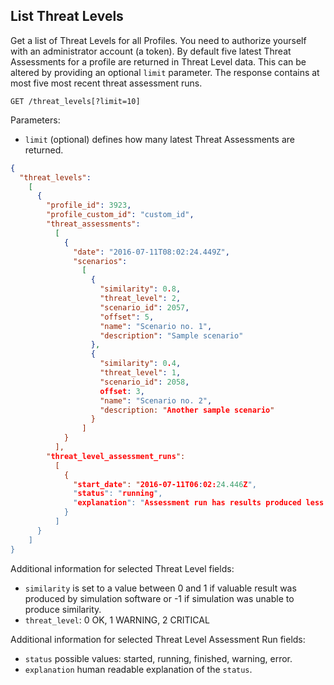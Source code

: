 ## List Threat Levels

Get a list of Threat Levels for all Profiles. You need to authorize yourself with an administrator account (a token).
By default five latest Threat Assessments for a profile are returned in Threat Level data. This can be altered by providing
an optional `limit` parameter. The response contains at most five most recent threat assessment runs.

```
GET /threat_levels[?limit=10]
```
Parameters:

+ `limit` (optional) defines how many latest Threat Assessments are returned.


```json
{
  "threat_levels":
    [
      {
        "profile_id": 3923,
        "profile_custom_id": "custom_id",
        "threat_assessments":
          [
            {
              "date": "2016-07-11T08:02:24.449Z",
              "scenarios":
                [
                  {
                    "similarity": 0.8,
                    "threat_level": 2,
                    "scenario_id": 2057,
                    "offset": 5,
                    "name": "Scenario no. 1",
                    "description": "Sample scenario"
                  },
                  {
                    "similarity": 0.4,
                    "threat_level": 1,
                    "scenario_id": 2058,
                    offset: 3,
                    "name": "Scenario no. 2",
                    "description: "Another sample scenario"
                  }
                ]
            }
          ],
        "threat_level_assessment_runs":
          [
            {
              "start_date": "2016-07-11T06:02:24.446Z",
              "status": "running",
              "explanation": "Assessment run has results produced less than two hours ago"
            }
          ]
      }
    ]
}
```
Additional information for selected Threat Level fields:

+ `similarity` is set to a value between 0 and 1 if valuable result was produced by simulation software or -1 if simulation was unable to produce similarity.
+ `threat_level`: 0 OK, 1 WARNING, 2 CRITICAL

Additional information for selected Threat Level Assessment Run fields:

+ `status` possible values: started, running, finished, warning, error.
+ `explanation` human readable explanation of the `status`.
